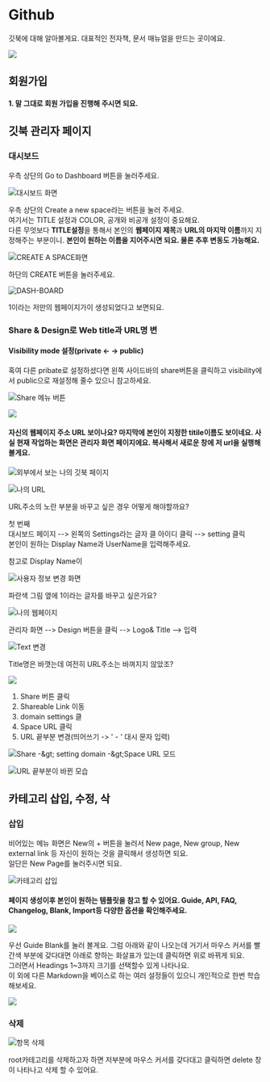 # Github



깃북에 대해 알아볼게요. 대표적인 전자책, 문서 매뉴얼을 만드는 곳이에요.   


![](.gitbook/assets/image.png)

## 회원가입

#### 1. 말 그대로 회원 가입을 진행해 주시면 되요.

## 깃북 관리자 페이지 

### 대시보드 

우측 상단의 Go to Dashboard 버튼을 눌러주세요. 

![&#xB300;&#xC2DC;&#xBCF4;&#xB4DC; &#xD654;&#xBA74;](.gitbook/assets/image%20%2832%29.png)

우측 상단의 Create a new space라는 버튼을 눌러 주세요.   
여기서는 TITLE 설정과 COLOR, 공개와 비공개 설정이 중요해요.   
다른 무엇보다 **TITLE설정**을 통해서 본인의 **웹페이지 제목**과 **URL의 마지막 이름**까지 지정해주는 부분이니. **본인이 원하는 이름을 지어주시면 되요. 물론 추후 변동도 가능해요.**

![CREATE A SPACE&#xD654;&#xBA74;](.gitbook/assets/image%20%2815%29.png)

하단의 CREATE 버튼을 눌러주세요. 

![DASH-BOARD](.gitbook/assets/image%20%2890%29.png)

1이라는 저만의 웹페이지가이 생성되었다고 보면되요.

### Share & Design로 Web title과 URL명 변

#### Visibility mode 설정\(private &lt;- -&gt; public\)

혹여 다른 pribate로 설정하셨다면 왼쪽 사이드바의 share버튼을 클릭하고 visibility에서 public으로 재설정해 줄수 있으니 참고하세요.  

![Share &#xBA54;&#xB274; &#xBC84;&#xD2BC; ](.gitbook/assets/image%20%2862%29.png)

![](.gitbook/assets/image%20%286%29.png)

####  자신의 웹페이지 주소 URL 보이나요? 마지막에 본인이 지정한 titile이름도 보이네요. 사실 현재 작업하는 화면은 관리자 화면 페이지에요. 복사해서 새로운 창에 저 url을 실행해 볼게요.



![&#xC678;&#xBD80;&#xC5D0;&#xC11C; &#xBCF4;&#xB294; &#xB098;&#xC758; &#xAE43;&#xBD81; &#xD398;&#xC774;&#xC9C0;](.gitbook/assets/image%20%28183%29.png)





![&#xB098;&#xC758; URL](.gitbook/assets/image%20%28108%29.png)

URL주소의 노란 부분을 바꾸고 싶은 경우 어떻게 해야할까요?

첫 번째  
대시보드 페이지 --&gt; 왼쪽의 Settings라는 글자 클 아이디 클릭 --&gt; setting 클릭   
본인이 원하는 Display Name과 UserName을 입력해주세요.

참고로 Display Name이 

![&#xC0AC;&#xC6A9;&#xC790; &#xC815;&#xBCF4; &#xBCC0;&#xACBD; &#xD654;&#xBA74; ](.gitbook/assets/image%20%28124%29.png)



파란색 그림 옆에 1이라는 글자를 바꾸고 싶은가요? 

![&#xB098;&#xC758; &#xC6F9;&#xD398;&#xC774;&#xC9C0; ](.gitbook/assets/image%20%28108%29.png)

관리자 화면 --&gt; Design 버튼을 클릭 --&gt; Logo& Title --&gt; 입력

![Text &#xBCC0;&#xACBD; ](.gitbook/assets/image%20%28193%29.png)

Title명은 바꼇는데 여전히 URL주소는 바껴지지 않았조? 



![](.gitbook/assets/image%20%2853%29.png)

1. Share 버튼 클릭 
2. Shareable Link 이동 
3. domain settings 클
4. Space URL 클릭 
5. URL 끝부분 변경\(띄어쓰기 -&gt; ' - ' 대시 문자 입력\)

![Share -&amp;gt; setting domain -&amp;gt;Space URL &#xBAA8;&#xB4DC; ](.gitbook/assets/image%20%2880%29.png)

![URL &#xB05D;&#xBD80;&#xBD84;&#xC774; &#xBC14;&#xB010; &#xBAA8;&#xC2B5;](.gitbook/assets/image%20%2824%29.png)



##  카테고리 삽입, 수정, 삭

###  삽입 

비어있는 메뉴 화면은 New의 + 버튼을 눌러서 New page, New group, New external link 등 자신이 원하는 것을 클릭해서 생성하면 되요.   
일단은 New Page를 눌러주시면 되요. 

![&#xCE74;&#xD14C;&#xACE0;&#xB9AC; &#xC0BD;&#xC785;](.gitbook/assets/image%20%2895%29.png)

####  페이지 생성이후 본인이 원하는 템플릿을 참고 할 수 있어요. Guide, API, FAQ, Changelog, Blank, Import등 다양한 옵션을 확인해주세요.

![](.gitbook/assets/image%20%2869%29.png)



우선 Guide Blank를 눌러 볼게요. 그럼 아래와 같이 나오는데 거기서 마우스 커서를 빨간색 부분에 갖다대면 아래로 향하는 화살표가 있는데 클릭하면 위로 바뀌게 되요.   
그러면서 Headings 1~3까지 크기를 선택할수 있게 나타나요.  
이 외에 다른 Markdown을 베이스로 하는 여러 설정들이 있으니 개인적으로 한번 학습해보세요. 

![](.gitbook/assets/image%20%2879%29.png)



### 삭제 

![&#xD56D;&#xBAA9; &#xC0AD;&#xC81C; ](.gitbook/assets/image%20%28100%29.png)

root카테고리를 삭제하고자 하면 저부분에 마우스 커서를 갖다대고 클릭하면 delete 창이 나타나고 삭제 할 수 있어요. 

